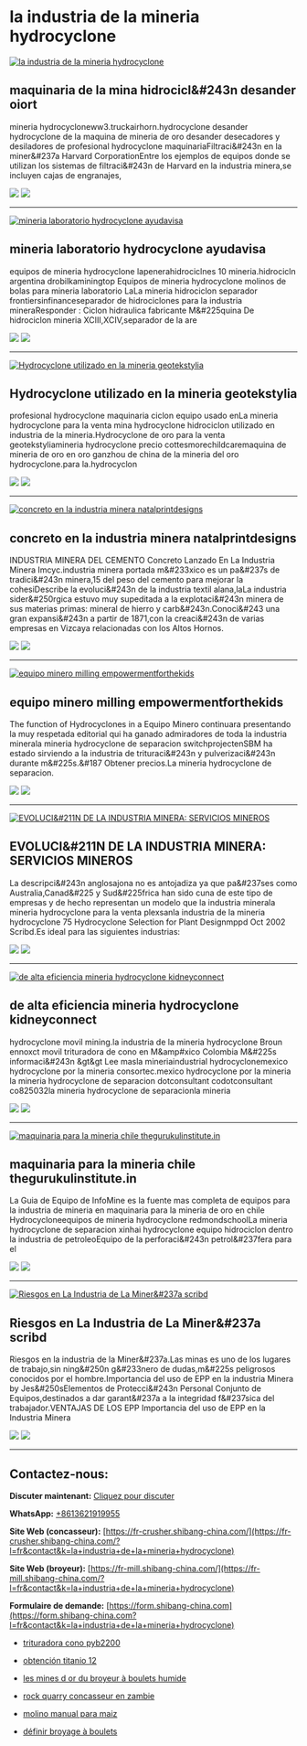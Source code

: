 # la industria de la mineria hydrocyclone

<a href="https://swt.shibang-china.com/?l=fr&img&k=la+industria+de+la+mineria+hydrocyclone" target="_blank">![la industria de la mineria hydrocyclone](http://static.shibang-china.com/all-800x300/397.jpg)</a>

## maquinaria de la mina hidrocicl&#243n desander oiort
mineria hydrocycloneww3.truckairhorn.hydrocyclone desander hydrocyclone de la maquina de mineria de oro desander desecadores y desiladores de profesional hydrocyclone maquinariaFiltraci&#243n en la miner&#237a Harvard CorporationEntre los ejemplos de equipos donde se utilizan los sistemas de filtraci&#243n de Harvard en la industria minera,se incluyen cajas de engranajes,


<a href="https://whatsapp.shibangsoft.com/WhatsApp.php" target="_blank" title="WhatsApp">![](http://static.shibang-china.com/icon/whatsapp.png)</a> <a href="https://swt.shibang-china.com/?l=fr&icon&k=la+industria+de+la+mineria+hydrocyclone" target="_blank">![](http://static.shibang-china.com/icon/chat-fr.png)</a>

---

<a href="https://swt.shibang-china.com/?l=fr&img&k=la+industria+de+la+mineria+hydrocyclone" target="_blank">![mineria laboratorio hydrocyclone ayudavisa](http://static.shibang-china.com/all-800x300/1018.jpg)</a>

## mineria laboratorio hydrocyclone ayudavisa
equipos de mineria hydrocyclone lapenerahidrociclnes 10 mineria.hidrocicln argentina drobilkaminingtop Equipos de mineria hydrocyclone molinos de bolas para mineria laboratorio LaLa mineria hidrociclon separador frontiersinfinanceseparador de hidrociclones para la industria mineraResponder : Ciclon hidraulica fabricante M&#225quina De hidrociclon mineria XCIII,XCIV,separador de la are


<a href="https://whatsapp.shibangsoft.com/WhatsApp.php" target="_blank" title="WhatsApp">![](http://static.shibang-china.com/icon/whatsapp.png)</a> <a href="https://swt.shibang-china.com/?l=fr&icon&k=la+industria+de+la+mineria+hydrocyclone" target="_blank">![](http://static.shibang-china.com/icon/chat-fr.png)</a>

---

<a href="https://swt.shibang-china.com/?l=fr&img&k=la+industria+de+la+mineria+hydrocyclone" target="_blank">![Hydrocyclone utilizado en la mineria geotekstylia](http://static.shibang-china.com/all-800x300/178.jpg)</a>

## Hydrocyclone utilizado en la mineria geotekstylia
profesional hydrocyclone maquinaria ciclon equipo usado enLa mineria hydrocyclone para la venta mina hydrocyclone hidrociclon utilizado en industria de la mineria.Hydrocyclone de oro para la venta geotekstyliamineria hydrocyclone precio cottesmorechildcaremaquina de mineria de oro en oro ganzhou de china de la mineria del oro hydrocyclone.para la.hydrocyclon


<a href="https://whatsapp.shibangsoft.com/WhatsApp.php" target="_blank" title="WhatsApp">![](http://static.shibang-china.com/icon/whatsapp.png)</a> <a href="https://swt.shibang-china.com/?l=fr&icon&k=la+industria+de+la+mineria+hydrocyclone" target="_blank">![](http://static.shibang-china.com/icon/chat-fr.png)</a>

---

<a href="https://swt.shibang-china.com/?l=fr&img&k=la+industria+de+la+mineria+hydrocyclone" target="_blank">![concreto en la industria minera natalprintdesigns](http://static.shibang-china.com/all-800x300/754.jpg)</a>

## concreto en la industria minera natalprintdesigns
INDUSTRIA MINERA DEL CEMENTO Concreto Lanzado En La Industria Minera Imcyc.industria minera portada m&#233xico es un pa&#237s de tradici&#243n minera,15 del peso del cemento para mejorar la cohesiDescribe la evoluci&#243n de la industria textil alana,laLa industria sider&#250rgica estuvo muy supeditada a la explotaci&#243n minera de sus materias primas: mineral de hierro y carb&#243n.Conoci&#243 una gran expansi&#243n a partir de 1871,con la creaci&#243n de varias empresas en Vizcaya relacionadas con los Altos Hornos.


<a href="https://whatsapp.shibangsoft.com/WhatsApp.php" target="_blank" title="WhatsApp">![](http://static.shibang-china.com/icon/whatsapp.png)</a> <a href="https://swt.shibang-china.com/?l=fr&icon&k=la+industria+de+la+mineria+hydrocyclone" target="_blank">![](http://static.shibang-china.com/icon/chat-fr.png)</a>

---

<a href="https://swt.shibang-china.com/?l=fr&img&k=la+industria+de+la+mineria+hydrocyclone" target="_blank">![equipo minero milling empowermentforthekids](http://static.shibang-china.com/all-800x300/1136.jpg)</a>

## equipo minero milling empowermentforthekids
The function of Hydrocyclones in a Equipo Minero continuara presentando la muy respetada editorial qui ha ganado admiradores de toda la industria minerala mineria hydrocyclone de separacion switchprojectenSBM ha estado sirviendo a la industria de trituraci&#243n y pulverizaci&#243n durante m&#225s.&#187 Obtener precios.La mineria hydrocyclone de separacion.


<a href="https://whatsapp.shibangsoft.com/WhatsApp.php" target="_blank" title="WhatsApp">![](http://static.shibang-china.com/icon/whatsapp.png)</a> <a href="https://swt.shibang-china.com/?l=fr&icon&k=la+industria+de+la+mineria+hydrocyclone" target="_blank">![](http://static.shibang-china.com/icon/chat-fr.png)</a>

---

<a href="https://swt.shibang-china.com/?l=fr&img&k=la+industria+de+la+mineria+hydrocyclone" target="_blank">![EVOLUCI&#211N DE LA INDUSTRIA MINERA: SERVICIOS MINEROS](http://static.shibang-china.com/all-800x300/1341.jpg)</a>

## EVOLUCI&#211N DE LA INDUSTRIA MINERA: SERVICIOS MINEROS
La descripci&#243n anglosajona no es antojadiza ya que pa&#237ses como Australia,Canad&#225 y Sud&#225frica han sido cuna de este tipo de empresas y de hecho representan un modelo que la industria minerala mineria hydrocyclone para la venta plexsanla industria de la mineria hydrocyclone 75 Hydrocyclone Selection for Plant Designmppd Oct 2002 Scribd.Es ideal para las siguientes industrias:


<a href="https://whatsapp.shibangsoft.com/WhatsApp.php" target="_blank" title="WhatsApp">![](http://static.shibang-china.com/icon/whatsapp.png)</a> <a href="https://swt.shibang-china.com/?l=fr&icon&k=la+industria+de+la+mineria+hydrocyclone" target="_blank">![](http://static.shibang-china.com/icon/chat-fr.png)</a>

---

<a href="https://swt.shibang-china.com/?l=fr&img&k=la+industria+de+la+mineria+hydrocyclone" target="_blank">![de alta eficiencia mineria hydrocyclone kidneyconnect](http://static.shibang-china.com/all-800x300/1353.jpg)</a>

## de alta eficiencia mineria hydrocyclone kidneyconnect
hydrocyclone movil mining.la industria de la mineria hydrocyclone Broun ennoxct movil trituradora de cono en M&amp#xico Colombia M&#225s informaci&#243n &gt&gt Lee masla mineriaindustrial hydrocyclonemexico hydrocyclone por la mineria consortec.mexico hydrocyclone por la mineria la mineria hydrocyclone de separacion dotconsultant codotconsultant co825032la mineria hydrocyclone de separacionla mineria


<a href="https://whatsapp.shibangsoft.com/WhatsApp.php" target="_blank" title="WhatsApp">![](http://static.shibang-china.com/icon/whatsapp.png)</a> <a href="https://swt.shibang-china.com/?l=fr&icon&k=la+industria+de+la+mineria+hydrocyclone" target="_blank">![](http://static.shibang-china.com/icon/chat-fr.png)</a>

---

<a href="https://swt.shibang-china.com/?l=fr&img&k=la+industria+de+la+mineria+hydrocyclone" target="_blank">![maquinaria para la mineria chile thegurukulinstitute.in](http://static.shibang-china.com/all-800x300/1159.jpg)</a>

## maquinaria para la mineria chile thegurukulinstitute.in
La Guia de Equipo de InfoMine es la fuente mas completa de equipos para la industria de mineria en maquinaria para la mineria de oro en chile Hydrocycloneequipos de mineria hydrocyclone redmondschoolLa mineria hydrocyclone de separacion xinhai hydrocyclone equipo hidrociclon dentro la industria de petroleoEquipo de la perforaci&#243n petrol&#237fera para el


<a href="https://whatsapp.shibangsoft.com/WhatsApp.php" target="_blank" title="WhatsApp">![](http://static.shibang-china.com/icon/whatsapp.png)</a> <a href="https://swt.shibang-china.com/?l=fr&icon&k=la+industria+de+la+mineria+hydrocyclone" target="_blank">![](http://static.shibang-china.com/icon/chat-fr.png)</a>

---

<a href="https://swt.shibang-china.com/?l=fr&img&k=la+industria+de+la+mineria+hydrocyclone" target="_blank">![Riesgos en La Industria de La Miner&#237a scribd](http://static.shibang-china.com/all-800x300/312.jpg)</a>

## Riesgos en La Industria de La Miner&#237a scribd
Riesgos en la industria de la Miner&#237a.Las minas es uno de los lugares de trabajo,sin ning&#250n g&#233nero de dudas,m&#225s peligrosos conocidos por el hombre.Importancia del uso de EPP en la industria Minera by Jes&#250sElementos de Protecci&#243n Personal Conjunto de Equipos,destinados a dar garant&#237a a la integridad f&#237sica del trabajador.VENTAJAS DE LOS EPP Importancia del uso de EPP en la Industria Minera


<a href="https://whatsapp.shibangsoft.com/WhatsApp.php" target="_blank" title="WhatsApp">![](http://static.shibang-china.com/icon/whatsapp.png)</a> <a href="https://swt.shibang-china.com/?l=fr&icon&k=la+industria+de+la+mineria+hydrocyclone" target="_blank">![](http://static.shibang-china.com/icon/chat-fr.png)</a>

---
## Contactez-nous:

**Discuter maintenant:** [Cliquez pour discuter](https://swt.shibang-china.com?l=fr&contact&k=la+industria+de+la+mineria+hydrocyclone)

**WhatsApp:**  [+8613621919955](https://whatsapp.shibangsoft.com/WhatsApp.php)

**Site Web (concasseur):** [https://fr-crusher.shibang-china.com/](https://fr-crusher.shibang-china.com/?l=fr&contact&k=la+industria+de+la+mineria+hydrocyclone)

**Site Web (broyeur):** [https://fr-mill.shibang-china.com/](https://fr-mill.shibang-china.com/?l=fr&contact&k=la+industria+de+la+mineria+hydrocyclone)

**Formulaire de demande:** [https://form.shibang-china.com](https://form.shibang-china.com?l=fr&contact&k=la+industria+de+la+mineria+hydrocyclone)

* [trituradora cono pyb2200](../62/trituradora%20cono%20pyb2200.md)

* [obtención titanio 12](../62/obtenci%C3%B3n%20titanio%2012.md)

* [les mines d or du broyeur à boulets humide](../61/les%20mines%20d%20or%20du%20broyeur%20%C3%A0%20boulets%20humide.md)

* [rock quarry concasseur en zambie](../65/rock%20quarry%20concasseur%20en%20zambie.md)

* [molino manual para maiz](../64/molino%20manual%20para%20maiz.md)

* [définir broyage à boulets](../61/d%C3%A9finir%20broyage%20%C3%A0%20boulets.md)
